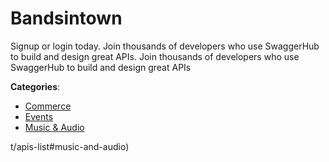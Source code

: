 # Bandsintown


Signup or login today.  Join thousands of developers who use SwaggerHub to build and design great APIs. Join thousands of developers who use SwaggerHub to build and design great APIs



**Categories**:
- [Commerce](https://github.com/apis-list/apis-list#commerce)
- [Events](https://github.com/apis-list/apis-list#events)
- [Music & Audio](https://github.com/apis-list/apis-list#music-and-audio)



t/apis-list#music-and-audio)







